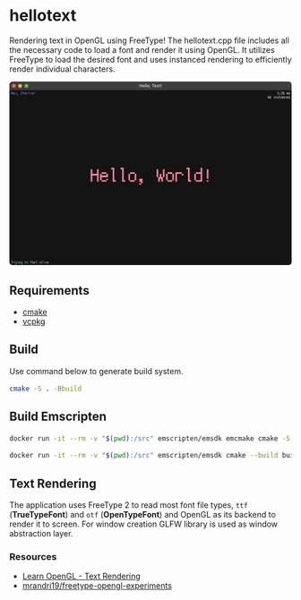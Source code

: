 # hellotext

Rendering text in OpenGL using FreeType! The hellotext.cpp file includes all the necessary code to load a font and render it using OpenGL. It utilizes FreeType to load the desired font and uses instanced rendering to efficiently render individual characters.

![Show application on Windows 11 with text saying "Hello, World! Hej Charlie!"](./res/preview.png)

## Requirements

  - [cmake](https://cmake.org/)
  - [vcpkg](https://vcpkg.io/)

## Build

Use command below to generate build system.

```sh
cmake -S . -Bbuild
```

## Build Emscripten

```sh
docker run -it --rm -v "$(pwd):/src" emscripten/emsdk emcmake cmake -S . -Bbuild-web -DCMAKE_BUILD_TYPE=Release -DCMAKE_EXE_LINKER_FLAGS="-s USE_GLFW=3 -s USE_WEBGL2=1 -s FULL_ES3=1"
```

```sh
docker run -it --rm -v "$(pwd):/src" emscripten/emsdk cmake --build build-web -j
```

## Text Rendering

The application uses FreeType 2 to read most font file types, `ttf` (**TrueTypeFont**) and `otf` (**OpenTypeFont**) and OpenGL as its backend to render it to screen. For window creation GLFW library is used as window abstraction layer.

### Resources

  - [Learn OpenGL - Text Rendering](https://learnopengl.com/In-Practice/Text-Rendering)
  - [mrandri19/freetype-opengl-experiments](https://github.com/mrandri19/freetype-opengl-experiments)

